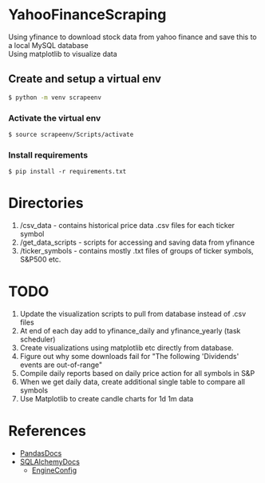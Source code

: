 # YahooFinanceScraping
Using yfinance to download stock data from yahoo finance and save this to a local MySQL database  
Using matplotlib to visualize data

## Create and setup a virtual env
```sh
$ python -m venv scrapeenv
```

### Activate the virtual env
```sh 
$ source scrapeenv/Scripts/activate
```

### Install requirements
```
$ pip install -r requirements.txt
```

# Directories

1. /csv_data - contains historical price data .csv files for each ticker symbol
2. /get_data_scripts - scripts for accessing and saving data from yfinance
3. /ticker_symbols - contains mostly .txt files of groups of ticker symbols, S&P500 etc.

# TODO

1. Update the visualization scripts to pull from database instead of .csv files
2. At end of each day add to yfinance_daily and yfinance_yearly (task scheduler)
3. Create visualizations using matplotlib etc directly from database.
4. Figure out why some downloads fail for "The following 'Dividends' events are out-of-range"
5. Compile daily reports based on daily price action for all symbols in S&P
6. When we get daily data, create additional single table to compare all symbols
7. Use Matplotlib to create candle charts for 1d 1m data

# References

- [PandasDocs](https://pandas.pydata.org/docs/index.html)
- [SQLAlchemyDocs](https://docs.sqlalchemy.org/en/20/core/connections.html)
    - [EngineConfig](https://docs.sqlalchemy.org/en/20/core/engines.html#custom-dbapi-args)